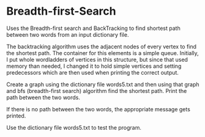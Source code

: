 # Breadth-first-Search
Uses the Breadth-first search and BackTracking to find shortest path between two words from an input dictionary file.

The backtracking algorithm uses the adjacent nodes of every vertex to find the shortest path. The container for this elements is a simple queue. Initially, I put whole wordladders of vertices in this structure, but since that used memory than needed, I changed it to hold simple vertices and setting predecessors which are then used when printing the correct output.

Create a graph using the dictionary file words5.txt and then using that graph and bfs (breadth-first search) algorithm find the shortest path. Print the path between the two words.

If there is no path between the two words, the appropriate message gets printed.

Use the dictionary file words5.txt to test the program.
